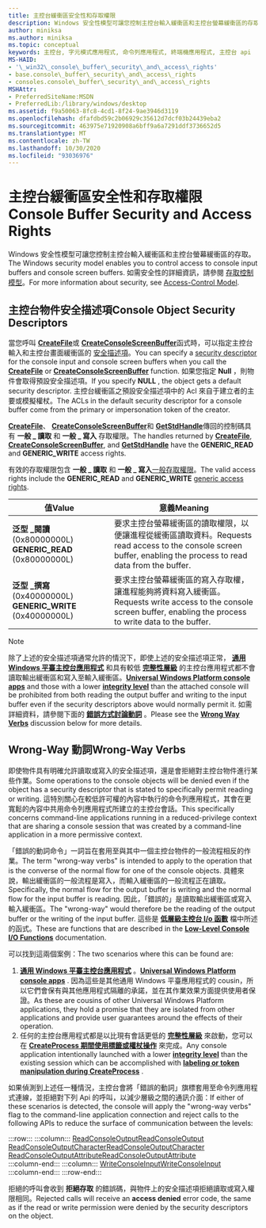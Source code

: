 ```yaml
---
title: 主控台緩衝區安全性和存取權限
description: Windows 安全性模型可讓您控制主控台輸入緩衝區和主控台螢幕緩衝區的存取。 如需安全性的詳細資訊，請參閱 Access-Control 模型。
author: miniksa
ms.author: miniksa
ms.topic: conceptual
keywords: 主控台, 字元模式應用程式, 命令列應用程式, 終端機應用程式, 主控台 api
MS-HAID:
- '\_win32\_console\_buffer\_security\_and\_access\_rights'
- base.console\_buffer\_security\_and\_access\_rights
- consoles.console\_buffer\_security\_and\_access\_rights
MSHAttr:
- PreferredSiteName:MSDN
- PreferredLib:/library/windows/desktop
ms.assetid: f9a50063-8fc8-4cd1-8f24-9ae3946d3119
ms.openlocfilehash: dfafdbd59c2b06929c35612d7dcf03b24439eba2
ms.sourcegitcommit: 463975e71920908a6bff9a6a7291ddf3736652d5
ms.translationtype: MT
ms.contentlocale: zh-TW
ms.lasthandoff: 10/30/2020
ms.locfileid: "93036976"
---
```

# <a name="console-buffer-security-and-access-rights"></a><span data-ttu-id="83f77-105">主控台緩衝區安全性和存取權限</span><span class="sxs-lookup"><span data-stu-id="83f77-105">Console Buffer Security and Access Rights</span></span>

<span data-ttu-id="83f77-106">Windows 安全性模型可讓您控制主控台輸入緩衝區和主控台螢幕緩衝區的存取。</span><span class="sxs-lookup"><span data-stu-id="83f77-106">The Windows security model enables you to control access to console input buffers and console screen buffers.</span></span> <span data-ttu-id="83f77-107">如需安全性的詳細資訊，請參閱 [存取控制模型](https://msdn.microsoft.com/library/windows/desktop/aa374876)。</span><span class="sxs-lookup"><span data-stu-id="83f77-107">For more information about security, see [Access-Control Model](https://msdn.microsoft.com/library/windows/desktop/aa374876).</span></span>

## <a name="console-object-security-descriptors"></a><span data-ttu-id="83f77-108">主控台物件安全描述項</span><span class="sxs-lookup"><span data-stu-id="83f77-108">Console Object Security Descriptors</span></span>

<span data-ttu-id="83f77-109">當您呼叫 [**CreateFile**](https://msdn.microsoft.com/library/windows/desktop/aa363858)或 [**CreateConsoleScreenBuffer**](createconsolescreenbuffer.md)函式時，可以指定主控台輸入和主控台畫面緩衝區的 [安全描述項](https://msdn.microsoft.com/library/windows/desktop/aa379563)。</span><span class="sxs-lookup"><span data-stu-id="83f77-109">You can specify a [security descriptor](https://msdn.microsoft.com/library/windows/desktop/aa379563) for the console input and console screen buffers when you call the [**CreateFile**](https://msdn.microsoft.com/library/windows/desktop/aa363858) or [**CreateConsoleScreenBuffer**](createconsolescreenbuffer.md) function.</span></span> <span data-ttu-id="83f77-110">如果您指定 **Null** ，則物件會取得預設安全描述項。</span><span class="sxs-lookup"><span data-stu-id="83f77-110">If you specify **NULL** , the object gets a default security descriptor.</span></span> <span data-ttu-id="83f77-111">主控台緩衝區之預設安全描述項中的 Acl 來自于建立者的主要或模擬權杖。</span><span class="sxs-lookup"><span data-stu-id="83f77-111">The ACLs in the default security descriptor for a console buffer come from the primary or impersonation token of the creator.</span></span>

<span data-ttu-id="83f77-112">[**CreateFile**](https://msdn.microsoft.com/library/windows/desktop/aa363858)、 [**CreateConsoleScreenBuffer**](createconsolescreenbuffer.md)和 [**GetStdHandle**](getstdhandle.md)傳回的控制碼具有 **一般 \_ 讀取** 和 **一般 \_ 寫入** 存取權限。</span><span class="sxs-lookup"><span data-stu-id="83f77-112">The handles returned by [**CreateFile**](https://msdn.microsoft.com/library/windows/desktop/aa363858), [**CreateConsoleScreenBuffer**](createconsolescreenbuffer.md), and [**GetStdHandle**](getstdhandle.md) have the **GENERIC\_READ** and **GENERIC\_WRITE** access rights.</span></span>

<span data-ttu-id="83f77-113">有效的存取權限包含 **一般 \_ 讀取** 和 **一般 \_ 寫入**[一般存取權限](https://msdn.microsoft.com/library/windows/desktop/aa446632)。</span><span class="sxs-lookup"><span data-stu-id="83f77-113">The valid access rights include the **GENERIC\_READ** and **GENERIC\_WRITE** [generic access rights](https://msdn.microsoft.com/library/windows/desktop/aa446632).</span></span>

| <span data-ttu-id="83f77-114">值</span><span class="sxs-lookup"><span data-stu-id="83f77-114">Value</span></span> | <span data-ttu-id="83f77-115">意義</span><span class="sxs-lookup"><span data-stu-id="83f77-115">Meaning</span></span> |
|-|-|
| <span data-ttu-id="83f77-116">**泛型 \_閱讀** (0x80000000L) </span><span class="sxs-lookup"><span data-stu-id="83f77-116">**GENERIC\_READ** (0x80000000L)</span></span>  | <span data-ttu-id="83f77-117">要求主控台螢幕緩衝區的讀取權限，以便讓進程從緩衝區讀取資料。</span><span class="sxs-lookup"><span data-stu-id="83f77-117">Requests read access to the console screen buffer, enabling the process to read data from the buffer.</span></span> |
| <span data-ttu-id="83f77-118">**泛型 \_撰寫** (0x40000000L) </span><span class="sxs-lookup"><span data-stu-id="83f77-118">**GENERIC\_WRITE** (0x40000000L)</span></span> | <span data-ttu-id="83f77-119">要求主控台螢幕緩衝區的寫入存取權，讓進程能夠將資料寫入緩衝區。</span><span class="sxs-lookup"><span data-stu-id="83f77-119">Requests write access to the console screen buffer, enabling the process to write data to the buffer.</span></span> |

> [!NOTE]
> <span data-ttu-id="83f77-120">除了上述的安全描述項通常允許的情況下，即使上述的安全描述項正常， **[通用 Windows 平臺主控台應用程式](https://docs.microsoft.com/windows/uwp/launch-resume/console-uwp)** 和具有較低 **[完整性層級](https://docs.microsoft.com/windows/win32/secauthz/mandatory-integrity-control)** 的主控台應用程式都不會讀取輸出緩衝區和寫入至輸入緩衝區。</span><span class="sxs-lookup"><span data-stu-id="83f77-120">**[Universal Windows Platform console apps](https://docs.microsoft.com/windows/uwp/launch-resume/console-uwp)** and those with a lower **[integrity level](https://docs.microsoft.com/windows/win32/secauthz/mandatory-integrity-control)** than the attached console will be prohibited from both reading the output buffer and writing to the input buffer even if the security descriptors above would normally permit it.</span></span> <span data-ttu-id="83f77-121">如需詳細資料，請參閱下面的 **[錯誤方式討論動詞](#wrong-way-verbs)** 。</span><span class="sxs-lookup"><span data-stu-id="83f77-121">Please see the **[Wrong Way Verbs](#wrong-way-verbs)** discussion below for more details.</span></span>

## <a name="wrong-way-verbs"></a><span data-ttu-id="83f77-122">Wrong-Way 動詞</span><span class="sxs-lookup"><span data-stu-id="83f77-122">Wrong-Way Verbs</span></span>

<span data-ttu-id="83f77-123">即使物件具有明確允許讀取或寫入的安全描述項，還是會拒絕對主控台物件進行某些作業。</span><span class="sxs-lookup"><span data-stu-id="83f77-123">Some operations to the console objects will be denied even if the object has a security descriptor that is stated to specifically permit reading or writing.</span></span> <span data-ttu-id="83f77-124">這特別關心在較低許可權的內容中執行的命令列應用程式，其會在更寬鬆的內容中共用命令列應用程式所建立的主控台會話。</span><span class="sxs-lookup"><span data-stu-id="83f77-124">This specifically concerns command-line applications running in a reduced-privilege context that are sharing a console session that was created by a command-line application in a more permissive context.</span></span>

<span data-ttu-id="83f77-125">「錯誤的動詞命令」一詞旨在套用至與其中一個主控台物件的一般流程相反的作業。</span><span class="sxs-lookup"><span data-stu-id="83f77-125">The term "wrong-way verbs" is intended to apply to the operation that is the converse of the normal flow for one of the console objects.</span></span> <span data-ttu-id="83f77-126">具體來說，輸出緩衝區的一般流程是寫入，而輸入緩衝區的一般流程正在讀取。</span><span class="sxs-lookup"><span data-stu-id="83f77-126">Specifically, the normal flow for the output buffer is writing and the normal flow for the input buffer is reading.</span></span> <span data-ttu-id="83f77-127">因此，「錯誤的」是讀取輸出緩衝區或寫入輸入緩衝區。</span><span class="sxs-lookup"><span data-stu-id="83f77-127">The "wrong-way" would therefore be the reading of the output buffer or the writing of the input buffer.</span></span> <span data-ttu-id="83f77-128">這些是 **[低層級主控台 I/o 函數](low-level-console-i-o.md)** 檔中所述的函式。</span><span class="sxs-lookup"><span data-stu-id="83f77-128">These are functions that are described in the **[Low-Level Console I/O Functions](low-level-console-i-o.md)** documentation.</span></span>

<span data-ttu-id="83f77-129">可以找到這兩個案例：</span><span class="sxs-lookup"><span data-stu-id="83f77-129">The two scenarios where this can be found are:</span></span>

1. <span data-ttu-id="83f77-130">**[通用 Windows 平臺主控台應用程式](https://docs.microsoft.com/windows/uwp/launch-resume/console-uwp)** 。</span><span class="sxs-lookup"><span data-stu-id="83f77-130">**[Universal Windows Platform console apps](https://docs.microsoft.com/windows/uwp/launch-resume/console-uwp)** .</span></span> <span data-ttu-id="83f77-131">因為這些是其他通用 Windows 平臺應用程式的 cousin，所以它們會保有與其他應用程式隔離的承諾，並在其作業效果方面提供使用者保證。</span><span class="sxs-lookup"><span data-stu-id="83f77-131">As these are cousins of other Universal Windows Platform applications, they hold a promise that they are isolated from other applications and provide user guarantees around the effects of their operation.</span></span>
1. <span data-ttu-id="83f77-132">任何的主控台應用程式都是以比現有會話更低的 **[完整性層級](https://docs.microsoft.com/windows/win32/secauthz/mandatory-integrity-control)** 來啟動，您可以在 **[CreateProcess 期間使用標籤或權杖操作](https://docs.microsoft.com/previous-versions/dotnet/articles/bb625960(v=msdn.10))** 來完成。</span><span class="sxs-lookup"><span data-stu-id="83f77-132">Any console application intentionally launched with a lower **[integrity level](https://docs.microsoft.com/windows/win32/secauthz/mandatory-integrity-control)** than the existing session which can be accomplished with **[labeling or token manipulation during CreateProcess](https://docs.microsoft.com/previous-versions/dotnet/articles/bb625960(v=msdn.10))** .</span></span>

<span data-ttu-id="83f77-133">如果偵測到上述任一種情況，主控台會將「錯誤的動詞」旗標套用至命令列應用程式連線，並拒絕對下列 Api 的呼叫，以減少層級之間的通訊介面：</span><span class="sxs-lookup"><span data-stu-id="83f77-133">If either of these scenarios is detected, the console will apply the "wrong-way verbs" flag to the command-line application connection and reject calls to the following APIs to reduce the surface of communication between the levels:</span></span>

:::row:::
    :::column:::
        [<span data-ttu-id="83f77-134">ReadConsoleOutput</span><span class="sxs-lookup"><span data-stu-id="83f77-134">ReadConsoleOutput</span></span>](readconsoleoutput.md)  
        [<span data-ttu-id="83f77-135">ReadConsoleOutputCharacter</span><span class="sxs-lookup"><span data-stu-id="83f77-135">ReadConsoleOutputCharacter</span></span>](readconsoleoutputcharacter.md)  
        [<span data-ttu-id="83f77-136">ReadConsoleOutputAttribute</span><span class="sxs-lookup"><span data-stu-id="83f77-136">ReadConsoleOutputAttribute</span></span>](readconsoleoutputattribute.md)  
    :::column-end:::
    :::column:::
        [<span data-ttu-id="83f77-137">WriteConsoleInput</span><span class="sxs-lookup"><span data-stu-id="83f77-137">WriteConsoleInput</span></span>](writeconsoleinput.md)  
    :::column-end:::
:::row-end:::

<span data-ttu-id="83f77-138">拒絕的呼叫會收到 **拒絕存取** 的錯誤碼，與物件上的安全描述項拒絕讀取或寫入權限相同。</span><span class="sxs-lookup"><span data-stu-id="83f77-138">Rejected calls will receive an **access denied** error code, the same as if the read or write permission were denied by the security descriptors on the object.</span></span>
